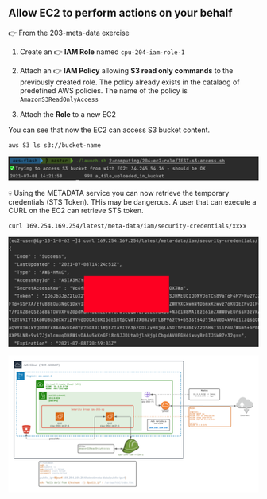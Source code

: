 ## Allow EC2 to perform actions on your behalf

👉 From the 203-meta-data exercise

1) Create an 👉 **IAM Role** named `cpu-204-iam-role-1`

2) Attach an 👉 **IAM Policy** allowing **S3 read only commands** to the previously created role. The policy already exists in the catalaog of predefined AWS policies. The name of the policy is `AmazonS3ReadOnlyAccess`

3) Attach the **Role** to a new EC2

You can see that now the EC2 can access S3 bucket content.

```bash
aws S3 ls s3://bucket-name
```
![S3 Access OK](./doc/s3-access-ok.png)


💀 Using the METADATA service you can now retrieve the temporary credentials (STS Token). 
THis may be dangerous. A user that can execute a CURL on the EC2 can retrieve STS token.

```bash
curl 169.254.169.254/latest/meta-data/iam/security-credentials/xxxx
```

![S3 Access](./doc/meta-data-token-sts.png)



![Image of VPC](./doc/204-ec2-role.png)




